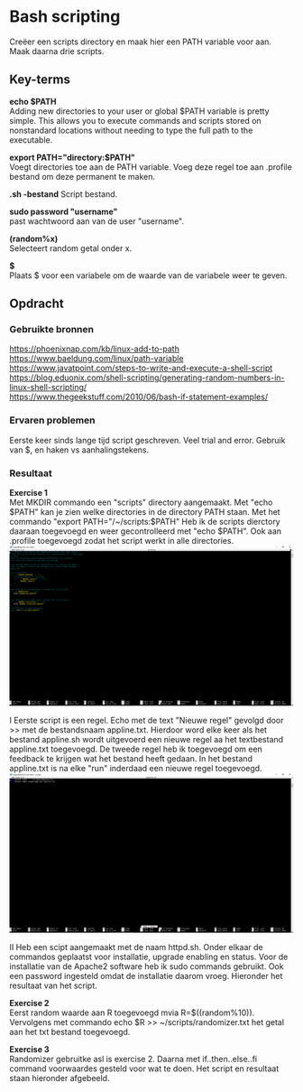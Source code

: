 # Bash scripting
Creëer een scripts directory en maak hier een PATH variable voor aan. Maak daarna drie scripts.

## Key-terms
**echo $PATH**  
Adding new directories to your user or global $PATH variable is pretty simple. This allows you to execute commands and scripts stored on nonstandard locations without needing to type the full path to the executable.

**export PATH="directory:$PATH"**  
Voegt directories toe aan de PATH variable. Voeg deze regel toe aan .profile bestand om deze permanent te maken.

**.sh -bestand**
Script bestand.

**sudo password "username"**  
past wachtwoord aan van de user "username".

**(random%x)**  
Selecteert random getal onder x.

**$**  
Plaats $ voor een variabele om de waarde van de variabele weer te geven.

## Opdracht
### Gebruikte bronnen
https://phoenixnap.com/kb/linux-add-to-path  
https://www.baeldung.com/linux/path-variable  
https://www.javatpoint.com/steps-to-write-and-execute-a-shell-script  
https://blog.eduonix.com/shell-scripting/generating-random-numbers-in-linux-shell-scripting/  
https://www.thegeekstuff.com/2010/06/bash-if-statement-examples/


### Ervaren problemen
Eerste keer sinds lange tijd script geschreven. Veel trial and error. Gebruik van $, en haken vs aanhalingstekens.

### Resultaat
**Exercise 1**  
Met MKDIR commando een "scripts" directory aangemaakt. Met "echo $PATH" kan je zien welke directories in de directory PATH staan. Met het commando "export PATH="/~/scripts:$PATH" Heb ik de scripts dierctory daaraan toegevoegd en weer gecontrolleerd met "echo $PATH".
Ook aan .profile toegevoegd zodat het script werkt in alle directories.
![](https://github.com/techgrounds/techgrounds-Rogier1978/blob/main/00_includes/LNX-07%201%20scripts%20in%20.profile.png)  

I Eerste script is een regel. Echo met de text "Nieuwe regel" gevolgd door >> met de bestandsnaam appline.txt. Hierdoor word elke keer als het bestand appline.sh wordt uitgevoerd een nieuwe regel aa het textbestand appline.txt toegevoegd. De tweede regel heb ik toegevoegd om een feedback te krijgen wat het bestand heeft gedaan. In het bestand appline.txt is na elke "run" inderdaad een nieuwe regel toegevoegd.  
![](https://github.com/techgrounds/techgrounds-Rogier1978/blob/main/00_includes/LNX-07%201%20appline%20script.png)  

II Heb een scipt aangemaakt met de naam httpd.sh. Onder elkaar de commandos geplaatst voor installatie, upgrade enabling en status. Voor de installatie van de Apache2 software heb ik sudo commands gebruikt. Ook een password ingesteld omdat de installatie daarom vroeg. Hieronder het resultaat van het script.  

**Exercise 2**  
Eerst random waarde aan R toegevoegd mvia R=$((random%10)). Vervolgens met commando echo $R >> ~/scripts/randomizer.txt het getal aan het txt bestand toegevoegd.  


**Exercise 3**  
Randomizer gebruitke asl is exercise 2. Daarna met if..then..else..fi command voorwaardes gesteld voor wat te doen. Het script en resultaat staan hieronder afgebeeld.


